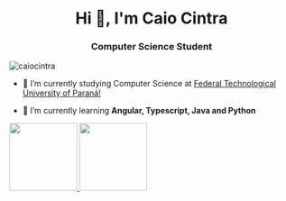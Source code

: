 <h1 align="center">Hi 👋, I'm Caio Cintra</h1>
<h3 align="center">Computer Science Student</h3>

<p align="left"> <img src="https://komarev.com/ghpvc/?username=caiocintra&label=Profile%20views&color=0e75b6&style=flat" alt="caiocintra" /> </p>

- 🔭 I’m currently studying Computer Science at [Federal Technological University of Paraná!](http://www.utfpr.edu.br/campus/campomourao)

- 🌱 I’m currently learning **Angular, Typescript, Java and Python**
<div>
<a href="https://github.com/CaioCintra">
<img height="120em" src="https://github-readme-stats.vercel.app/api/top-langs/?username=CaioCintra&layout=compact&langs_count=7&theme=dracula"/>
<img height="120em" src="https://github-readme-stats.vercel.app/api?username=CaioCintra&show_icons=true&theme=dracula&include_all_commits=true&count_private=true"/>
</div>

